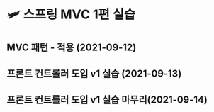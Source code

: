 # 🛩 스프링 MVC 1편 실습

## MVC 패턴 - 적용 (2021-09-12)
## 프론트 컨트롤러 도입 v1 실습 (2021-09-13)
## 프론트 컨트롤러 도입 v1 실습 마무리(2021-09-14)
